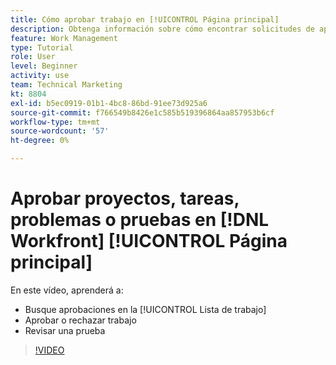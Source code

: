 ```yaml
---
title: Cómo aprobar trabajo en [!UICONTROL Página principal]
description: Obtenga información sobre cómo encontrar solicitudes de aprobación de proyectos, tareas, problemas y pruebas en la variable [!UICONTROL Lista de trabajo], luego apruebe o rechace el trabajo en [!DNL  Workfront].
feature: Work Management
type: Tutorial
role: User
level: Beginner
activity: use
team: Technical Marketing
kt: 8804
exl-id: b5ec0919-01b1-4bc8-86bd-91ee73d925a6
source-git-commit: f766549b8426e1c585b519396864aa857953b6cf
workflow-type: tm+mt
source-wordcount: '57'
ht-degree: 0%

---
```


# Aprobar proyectos, tareas, problemas o pruebas en [!DNL Workfront] [!UICONTROL Página principal]

En este vídeo, aprenderá a:

* Busque aprobaciones en la [!UICONTROL Lista de trabajo]
* Aprobar o rechazar trabajo
* Revisar una prueba

>[!VIDEO](https://video.tv.adobe.com/v/335105/?quality=12)

<!---
learn more URLs
--->
